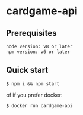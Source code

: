 # cardgame-api

## Prerequisites

```
node version: v8 or later
npm version: v6 or later
```

## Quick start

```
$ npm i && npm start
```

of if you prefer docker:

```
$ docker run cardgame-api
```